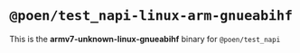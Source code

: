# `@poen/test_napi-linux-arm-gnueabihf`

This is the **armv7-unknown-linux-gnueabihf** binary for `@poen/test_napi`
